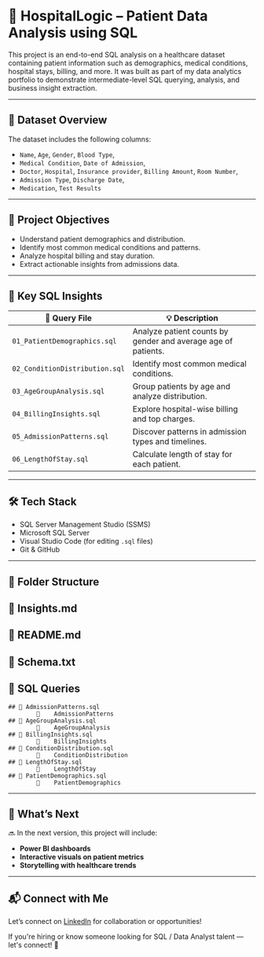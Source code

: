 # 🏥 HospitalLogic – Patient Data Analysis using SQL

This project is an end-to-end SQL analysis on a healthcare dataset containing patient information such as demographics, medical conditions, hospital stays, billing, and more. It was built as part of my data analytics portfolio to demonstrate intermediate-level SQL querying, analysis, and business insight extraction.

---

## 📂 Dataset Overview

The dataset includes the following columns:
- `Name`, `Age`, `Gender`, `Blood Type`,
- `Medical Condition`, `Date of Admission`,
- `Doctor`, `Hospital`, `Insurance provider`, `Billing Amount`, `Room Number`,
- `Admission Type`, `Discharge Date`,
- `Medication`, `Test Results`

---

## 🎯 Project Objectives

- Understand patient demographics and distribution.
- Identify most common medical conditions and patterns.
- Analyze hospital billing and stay duration.
- Extract actionable insights from admissions data.

---

## 🧠 Key SQL Insights

| 📁 Query File | 💡 Description |
|--------------|----------------|
| `01_PatientDemographics.sql` | Analyze patient counts by gender and average age of patients. |
| `02_ConditionDistribution.sql` | Identify most common medical conditions. |
| `03_AgeGroupAnalysis.sql` | Group patients by age and analyze distribution. |
| `04_BillingInsights.sql` | Explore hospital-wise billing and top charges. |
| `05_AdmissionPatterns.sql` | Discover patterns in admission types and timelines. |
| `06_LengthOfStay.sql` | Calculate length of stay for each patient. |

---

## 🛠️ Tech Stack

- SQL Server Management Studio (SSMS)
- Microsoft SQL Server
- Visual Studio Code (for editing `.sql` files)
- Git & GitHub

---

## 📁 Folder Structure

## 📁 Insights.md
## 📁 README.md
## 📁 Schema.txt
## 📁 SQL Queries
    ## 📁 AdmissionPatterns.sql
            📄    AdmissionPatterns
    ## 📁 AgeGroupAnalysis.sql
            📄    AgeGroupAnalysis
    ## 📁 BillingInsights.sql
            📄    BillingInsights
    ## 📁 ConditionDistribution.sql
            📄    ConditionDistribution
    ## 📁 LengthOfStay.sql
            📄    LengthOfStay
    ## 📁 PatientDemographics.sql
            📄    PatientDemographics




---

## 🚀 What’s Next

🔜 In the next version, this project will include:
- **Power BI dashboards**
- **Interactive visuals on patient metrics**
- **Storytelling with healthcare trends**

---

## 📬 Connect with Me

Let’s connect on [LinkedIn](https://www.linkedin.com/in/himavarshini4/) for collaboration or opportunities!

If you're hiring or know someone looking for SQL / Data Analyst talent — let's connect! 💬
